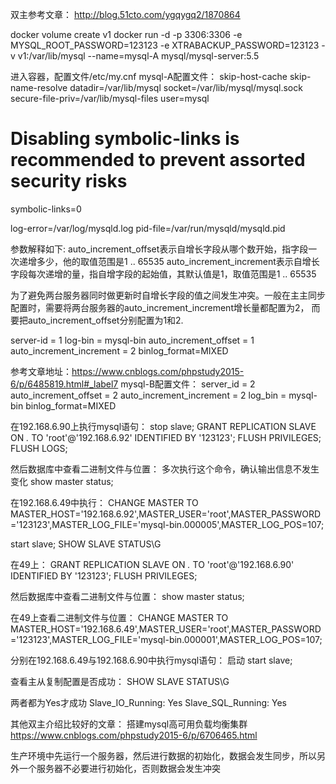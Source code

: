 双主参考文章：
http://blog.51cto.com/ygqygq2/1870864

docker volume create v1
docker run -d -p 3306:3306 -e MYSQL_ROOT_PASSWORD=123123 -e XTRABACKUP_PASSWORD=123123 -v v1:/var/lib/mysql --name=mysql-A mysql/mysql-server:5.5

进入容器，配置文件/etc/my.cnf
mysql-A配置文件：
skip-host-cache
skip-name-resolve
datadir=/var/lib/mysql
socket=/var/lib/mysql/mysql.sock
secure-file-priv=/var/lib/mysql-files
user=mysql

# Disabling symbolic-links is recommended to prevent assorted security risks
symbolic-links=0

log-error=/var/log/mysqld.log
pid-file=/var/run/mysqld/mysqld.pid


参数解释如下:
auto_increment_offset表示自增长字段从哪个数开始，指字段一次递增多少，他的取值范围是1 .. 65535
auto_increment_increment表示自增长字段每次递增的量，指自增字段的起始值，其默认值是1，取值范围是1 .. 65535

为了避免两台服务器同时做更新时自增长字段的值之间发生冲突。一般在主主同步配置时，需要将两台服务器的auto_increment_increment增长量都配置为2，
而要把auto_increment_offset分别配置为1和2.



server-id = 1
log-bin = mysql-bin
auto_increment_offset = 1
auto_increment_increment = 2
binlog_format=MIXED



参考文章地址：https://www.cnblogs.com/phpstudy2015-6/p/6485819.html#_label7
mysql-B配置文件：
server_id = 2
auto_increment_offset = 2
auto_increment_increment = 2
log_bin = mysql-bin
binlog_format=MIXED


在192.168.6.90上执行mysql语句：
stop slave;
GRANT REPLICATION SLAVE ON *.* TO 'root'@'192.168.6.92' IDENTIFIED BY '123123';
FLUSH PRIVILEGES;
FLUSH LOGS;

然后数据库中查看二进制文件与位置：
多次执行这个命令，确认输出信息不发生变化
show master status;

在192.168.6.49中执行：
CHANGE MASTER TO MASTER_HOST='192.168.6.92',MASTER_USER='root',MASTER_PASSWORD='123123',MASTER_LOG_FILE='mysql-bin.000005',MASTER_LOG_POS=107;

start slave;
SHOW SLAVE STATUS\G


在49上：
GRANT REPLICATION SLAVE ON *.* TO 'root'@'192.168.6.90' IDENTIFIED BY '123123';
FLUSH PRIVILEGES;

然后数据库中查看二进制文件与位置：
show master status;


在49上查看二进制文件与位置：
CHANGE MASTER TO MASTER_HOST='192.168.6.49',MASTER_USER='root',MASTER_PASSWORD='123123',MASTER_LOG_FILE='mysql-bin.000001',MASTER_LOG_POS=107;

分别在192.168.6.49与192.168.6.90中执行mysql语句：
启动
start slave;

查看主从复制配置是否成功：
SHOW SLAVE STATUS\G

两者都为Yes才成功
Slave_IO_Running: Yes
Slave_SQL_Running: Yes

其他双主介绍比较好的文章：
搭建mysql高可用负载均衡集群
https://www.cnblogs.com/phpstudy2015-6/p/6706465.html

生产环境中先运行一个服务器，然后进行数据的初始化，数据会发生同步，所以另外一个服务器不必要进行初始化，否则数据会发生冲突
